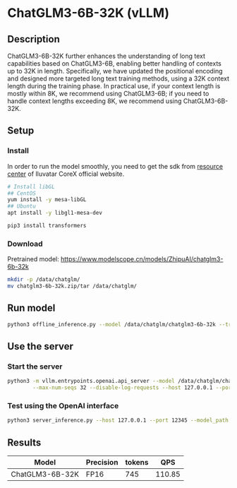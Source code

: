 # ChatGLM3-6B-32K (vLLM)

## Description

ChatGLM3-6B-32K further enhances the understanding of long text capabilities based on ChatGLM3-6B, enabling better
handling of contexts up to 32K in length. Specifically, we have updated the positional encoding and designed more
targeted long text training methods, using a 32K context length during the training phase. In practical use, if your
context length is mostly within 8K, we recommend using ChatGLM3-6B; if you need to handle context lengths exceeding 8K,
we recommend using ChatGLM3-6B-32K.

## Setup

### Install

In order to run the model smoothly, you need to get the sdk from [resource
center](https://support.iluvatar.com/#/ProductLine?id=2) of Iluvatar CoreX official website.

```bash
# Install libGL
## CentOS
yum install -y mesa-libGL
## Ubuntu
apt install -y libgl1-mesa-dev

pip3 install transformers
```

### Download

Pretrained model: <https://www.modelscope.cn/models/ZhipuAI/chatglm3-6b-32k>

```bash
mkdir -p /data/chatglm/
mv chatglm3-6b-32k.zip/tar /data/chatglm/
```

## Run model

```bash
python3 offline_inference.py --model /data/chatglm/chatglm3-6b-32k --trust-remote-code --temperature 0.0 --max-tokens 256
```

## Use the server

### Start the server

```bash
python3 -m vllm.entrypoints.openai.api_server --model /data/chatglm/chatglm3-6b-32k --gpu-memory-utilization 0.9 --max-num-batched-tokens 8193 \
        --max-num-seqs 32 --disable-log-requests --host 127.0.0.1 --port 12345 --trust-remote-code
```

### Test using the OpenAI interface

```bash
python3 server_inference.py --host 127.0.0.1 --port 12345 --model_path /data/chatglm/chatglm3-6b-32k
```

## Results

| Model           | Precision | tokens | QPS    |
|-----------------|-----------|--------|--------|
| ChatGLM3-6B-32K | FP16      | 745    | 110.85 |
